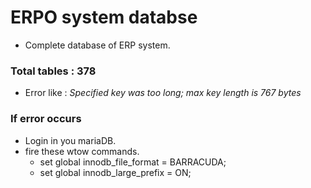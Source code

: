 # ERPO system databse
- Complete database of ERP system.

### Total tables : 378
 - Error like : *Specified key was too long; max key length is 767 bytes*
### If error occurs
- Login in you mariaDB.
- fire these wtow commands.
  - set global innodb_file_format = BARRACUDA;
  - set global innodb_large_prefix = ON;
